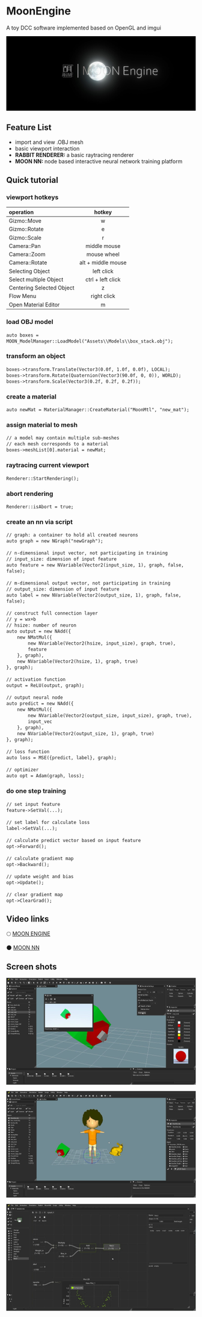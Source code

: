 # MoonEngine
A toy DCC software implemented based on OpenGL and imgui

<p align="center">
    <img src="ToyBox/Assets/Textures/moon.jpg">
</p>


## Feature List
- import and view .OBJ mesh
- basic viewport interaction
- <strong>RABBIT RENDERER: </strong> a basic raytracing renderer
- <strong>MOON NN: </strong> node based interactive neural network training platform


## Quick tutorial
### viewport hotkeys
|operation                  |hotkey             |
|:-                         |:-:                |
|Gizmo::Move                |w                  |
|Gizmo::Rotate              |e                  |
|Gizmo::Scale               |r                  |
|Camera::Pan                |middle mouse       |
|Camera::Zoom               |mouse wheel        |
|Camera::Rotate             |alt + middle mouse |
|Selecting Object           |left click         |
|Select multiple Object     |ctrl + left click  |
|Centering Selected Object  |z                  |
|Flow Menu                  |right click        |
|Open Material Editor       |m                  |

### load OBJ model
```
auto boxes = MOON_ModelManager::LoadModel("Assets\\Models\\box_stack.obj");
```

### transform an object
```
boxes->transform.Translate(Vector3(0.0f, 1.0f, 0.0f), LOCAL);
boxes->transform.Rotate(Quaternion(Vector3(90.0f, 0, 0)), WORLD);
boxes->transform.Scale(Vector3(0.2f, 0.2f, 0.2f));
```

### create a material
```
auto newMat = MaterialManager::CreateMaterial("MoonMtl", "new_mat");
```

### assign material to mesh
```
// a model may contain multiple sub-meshes
// each mesh corresponds to a material
boxes->meshList[0].material = newMat;
```

### raytracing current viewport
```
Renderer::StartRendering();
```

### abort rendering
```
Renderer::isAbort = true;
```

### create an nn via script
```
// graph: a container to hold all created neurons
auto graph = new NGraph("newGraph");

// n-dimensional input vector, not participating in training
// input_size: dimension of input feature
auto feature = new NVariable(Vector2(input_size, 1), graph, false, false);

// m-dimensional output vector, not participating in training
// output_size: dimension of input feature
auto label = new NVariable(Vector2(output_size, 1), graph, false, false);

// construct full connection layer
// y = wx+b
// hsize: number of neuron
auto output = new NAdd({
    new NMatMul({
        new NVariable(Vector2(hsize, input_size), graph, true),
        feature
    }, graph),
    new NVariable(Vector2(hsize, 1), graph, true)
}, graph);
                
// activation function
output = ReLU(output, graph);

// output neural node
auto predict = new NAdd({
    new NMatMul({
        new NVariable(Vector2(output_size, input_size), graph, true),
        input_vec
    }, graph),
    new NVariable(Vector2(output_size, 1), graph, true)
}, graph);

// loss function
auto loss = MSE({predict, label}, graph);

// optimizer
auto opt = Adam(graph, loss);
```

### do one step training
```
// set input feature
feature->SetVal(...);

// set label for calculate loss
label->SetVal(...);

// calculate predict vector based on input feature
opt->Forward();

// calculate gradient map
opt->Backward();

// update weight and bias
opt->Update();

// clear gradient map
opt->ClearGrad();
```


## Video links
:full_moon: [MOON ENGINE](https://www.bilibili.com/video/BV1iK4y1C7h7)

:new_moon: [MOON NN](https://www.bilibili.com/video/BV1GT4y137kx)


## Screen shots
<p align="center">
    <img src="ToyBox/Assets/Textures/sc01.jpg">
</p>
<p align="center">
    <img src="ToyBox/Assets/Textures/sc02.jpg">
</p>
<p align="center">
    <img src="ToyBox/Assets/Textures/sc03.jpg">
</p>
